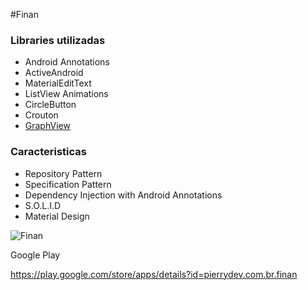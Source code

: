 #Finan

### Libraries utilizadas
* Android Annotations
* ActiveAndroid
* MaterialEditText
* ListView Animations
* CircleButton
* Crouton
* [GraphView](http://www.android-graphview.org/)

### Caracteristicas
* Repository Pattern
* Specification Pattern
* Dependency Injection with Android Annotations
* S.O.L.I.D 
* Material Design

![Finan](http://pierrydev.com/finan/image.png "Finan")


Google Play

https://play.google.com/store/apps/details?id=pierrydev.com.br.finan
